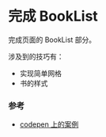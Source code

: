 # 完成 BookList

完成页面的 BookList 部分。

涉及到的技巧有：

- 实现简单网格
- 书的样式

### 参考

- [codepen 上的案例](http://codepen.io/happypeter/pen/soigH)
